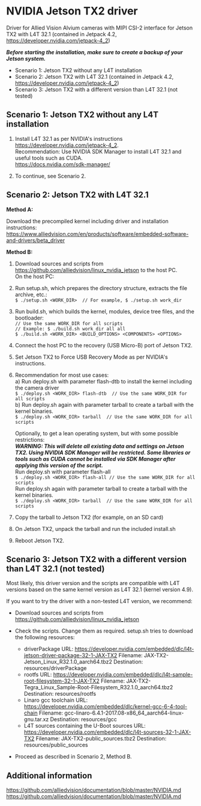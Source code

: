 # NVIDIA Jetson TX2 driver
Driver for Allied Vision Alvium cameras with MIPI CSI-2 interface for Jetson TX2 with L4T 32.1 (contained in Jetpack 4.2, https://developer.nvidia.com/jetpack-4_2)

***Before starting the installation, make sure to create a backup of your Jetson system.***

* Scenario 1: Jetson TX2 without any L4T installation
* Scenario 2: Jetson TX2 with L4T 32.1 (contained in Jetpack 4.2, https://developer.nvidia.com/jetpack-4_2)
* Scenario 3: Jetson TX2 with a different version than L4T 32.1 (not tested)



## Scenario 1: Jetson TX2 without any L4T installation
 
1. Install L4T 32.1 as per NVIDIA's instructions https://developer.nvidia.com/jetpack-4_2.   
    Recommendation: Use NVIDIA SDK Manager to install L4T 32.1 and useful tools such as CUDA.   
    https://docs.nvidia.com/sdk-manager/
 
2. To continue, see Scenario 2.



## Scenario 2: Jetson TX2 with L4T 32.1

 **Method A:**
 
  Download the precompiled kernel including driver and installation instructions:   
  https://www.alliedvision.com/en/products/software/embedded-software-and-drivers/beta_driver

 **Method B:**  
  1. Download sources and scripts from https://github.com/alliedvision/linux_nvidia_jetson
     to the host PC.   
     On the host PC:
    
  2. Run setup.sh, which prepares the directory structure, extracts the file archive, etc.:   
     `$ ./setup.sh <WORK_DIR>  // For example, $ ./setup.sh work_dir`

  3. Run build.sh, which builds the kernel, modules, device tree files, and the bootloader:   
     `// Use the same WORK_DIR for all scripts`   
     `// Example: $ ./build.sh work_dir all all`   
     `$ ./build.sh <WORK_DIR> <BUILD_OPTIONS> <COMPONENTS> <OPTIONS>` 

  4. Connect the host PC to the recovery (USB Micro-B) port of Jetson TX2. 

  5. Set Jetson TX2 to Force USB Recovery Mode as per NVIDIA's instructions.

  6. Recommendation for most use cases:   
      a) Run deploy.sh with parameter flash-dtb to install the kernel including the camera driver   
         `$ ./deploy.sh <WORK_DIR> flash-dtb  // Use the same WORK_DIR for all scripts`    
      b) Run deploy.sh again with parameter tarball to create a tarball with the kernel binaries.   
         `$ ./deploy.sh <WORK_DIR> tarball  // Use the same WORK_DIR for all scripts`

     Optionally, to get a lean operating system, but with some possible restrictions:   
     ***WARNING: This will delete all existing data and settings on Jetson TX2. Using NVIDIA SDK Manager will be restricted. Some libraries or tools such as CUDA cannot be installed via SDK Manager after applying this version of the script.***   
     Run deploy.sh with parameter flash-all   
      `$ ./deploy.sh <WORK_DIR> flash-all // Use the same WORK_DIR for all scripts`   
     Run deploy.sh again with parameter tarball to create a tarball with the kernel binaries.   
      `$ ./deploy.sh <WORK_DIR> tarball  // Use the same WORK_DIR for all scripts`
      
  7. Copy the tarball to Jetson TX2 (for example, on an SD card)
  8. On Jetson TX2, unpack the tarball and run the included install.sh    
  9. Reboot Jetson TX2.
     


## Scenario 3: Jetson TX2 with a different version than L4T 32.1 (not tested)
 Most likely, this driver version and the scripts are compatible with L4T versions based on 
 the same kernel version as L4T 32.1 (kernel version 4.9).

 If you want to try the driver with a non-tested L4T version, we recommend:

 - Download sources and scripts from https://github.com/alliedvision/linux_nvidia_jetson

 - Check the scripts. Change them as required.
   setup.sh tries to download the following resources:
   - driverPackage
     URL:         https://developer.nvidia.com/embedded/dlc/l4t-jetson-driver-package-32-1-JAX-TX2
     Filename:    JAX-TX2-Jetson_Linux_R32.1.0_aarch64.tbz2
     Destination: resources/driverPackage
   - rootfs
     URL:         https://developer.nvidia.com/embedded/dlc/l4t-sample-root-filesystem-32-1-JAX-TX2
     Filename:    JAX-TX2-Tegra_Linux_Sample-Root-Filesystem_R32.1.0_aarch64.tbz2
     Destination: resources/rootfs
   - Linaro gcc toolchain
     URL:         https://developer.nvidia.com/embedded/dlc/kernel-gcc-6-4-tool-chain
     Filename:    gcc-linaro-6.4.1-2017.08-x86_64_aarch64-linux-gnu.tar.xz
     Destination: resources/gcc
   - L4T sources containing the U-Boot sources
     URL:         https://developer.nvidia.com/embedded/dlc/l4t-sources-32-1-JAX-TX2
     Filename:    JAX-TX2-public_sources.tbz2
     Destination: resources/public_sources

 - Proceed as described in Scenario 2, Method B.
 
 ## Additional information
 https://github.com/alliedvision/documentation/blob/master/NVIDIA.md
 https://github.com/alliedvision/documentation/blob/master/NVIDIA.md
